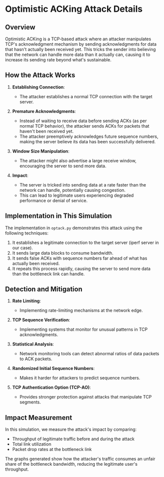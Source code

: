 # Optimistic ACKing Attack Details

## Overview

Optimistic ACKing is a TCP-based attack where an attacker manipulates TCP's acknowledgment mechanism by sending acknowledgments for data that hasn't actually been received yet. This tricks the sender into believing that the network can handle more data than it actually can, causing it to increase its sending rate beyond what's sustainable.

## How the Attack Works

1. **Establishing Connection**:
   - The attacker establishes a normal TCP connection with the target server.

2. **Premature Acknowledgments**:
   - Instead of waiting to receive data before sending ACKs (as per normal TCP behavior), the attacker sends ACKs for packets that haven't been received yet.
   - The attacker preemptively acknowledges future sequence numbers, making the server believe its data has been successfully delivered.

3. **Window Size Manipulation**:
   - The attacker might also advertise a large receive window, encouraging the server to send more data.

4. **Impact**:
   - The server is tricked into sending data at a rate faster than the network can handle, potentially causing congestion.
   - This can lead to legitimate users experiencing degraded performance or denial of service.

## Implementation in This Simulation

The implementation in `optack.py` demonstrates this attack using the following techniques:

1. It establishes a legitimate connection to the target server (iperf server in our case).
2. It sends large data blocks to consume bandwidth.
3. It sends false ACKs with sequence numbers far ahead of what has actually been received.
4. It repeats this process rapidly, causing the server to send more data than the bottleneck link can handle.

## Detection and Mitigation

1. **Rate Limiting**:
   - Implementing rate-limiting mechanisms at the network edge.

2. **TCP Sequence Verification**:
   - Implementing systems that monitor for unusual patterns in TCP acknowledgments.

3. **Statistical Analysis**:
   - Network monitoring tools can detect abnormal ratios of data packets to ACK packets.

4. **Randomized Initial Sequence Numbers**:
   - Makes it harder for attackers to predict sequence numbers.

5. **TCP Authentication Option (TCP-AO)**:
   - Provides stronger protection against attacks that manipulate TCP segments.

## Impact Measurement

In this simulation, we measure the attack's impact by comparing:
- Throughput of legitimate traffic before and during the attack
- Total link utilization
- Packet drop rates at the bottleneck link

The graphs generated show how the attacker's traffic consumes an unfair share of the bottleneck bandwidth, reducing the legitimate user's throughput.
